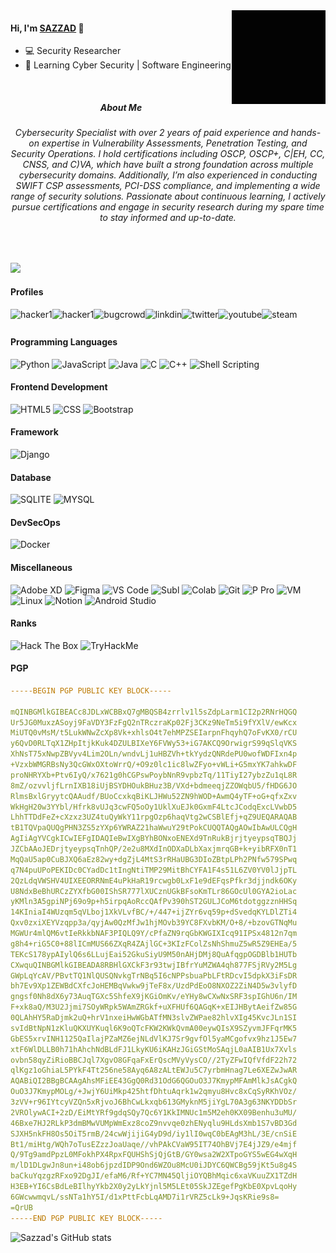 
<!--
**0xSAZZAD/0xSAZZAD** is a ✨ _special_ ✨ repository because its `README.md` (this file) appears on your GitHub profile.

Here are some ideas to get you started:

- 🔭 I’m currently working on ...
- 🌱 I’m currently learning ...
- 👯 I’m looking to collaborate on ...
- 🤔 I’m looking for help with ...
- 💬 Ask me about ...
- 📫 How to reach me: ...
- 😄 Pronouns: ...
- ⚡ Fun fact: ...
-->

<img align="right" alt="GIF" src="/0xSAZZAD.gif?raw=true" width="150" height="150" />

#### Hi, I'm [SAZZAD](http://sazzad.info/) 👋
<!-- 🎮 Hobby: Video Games
-   -->
-  💻 Security Researcher
-  🌱 Learning Cyber Security | Software Engineering

<br>

<h5 align="center">About Me</h5>
<h6 align="center">Cybersecurity Specialist with over 2 years of paid experience and hands-on expertise in Vulnerability Assessments, Penetration Testing, and Security Operations. I hold certifications including OSCP, OSCP+, C|EH, CC, CNSS, and C)VA, which have built a strong foundation across multiple cybersecurity domains. Additionally, I’m also experienced in conducting SWIFT CSP assessments, PCI-DSS compliance, and implementing a wide range of security solutions. Passionate about continuous learning, I actively pursue certifications and engage in security research during my spare time to stay informed and up-to-date.</h6>

<br>

![](https://komarev.com/ghpvc/?username=sazzad1337&color=green)
#### Profiles
[<img align="left" alt="hacker1" src="https://img.shields.io/badge/Hack%20The%20Box-000000?style=flat-square&logo=hackthebox&logoColor=#9FEF00" />][htb]
[<img align="left" alt="hacker1" src="https://img.shields.io/badge/HackerOne-000000?style=flat-square&logo=HackerOne&logoColor=white" />][hacker1]
[<img align="left" alt="bugcrowd" src="https://img.shields.io/badge/Bugcrowd-494649?style=flat-square&logo=Bugcrowd&logoColor=ORANGE" />][bugcrowd]
[<img align="left" alt="linkdin" src="https://img.shields.io/badge/LinkedIn-0077B5?style=flat-square&logo=linkedin&logoColor=white" />][linkedin]
[<img align="left" alt="twitter" src="https://img.shields.io/badge/Twitter-1DA1F2?style=flat-square&logo=twitter&logoColor=white" />][twitter]
[<img align="left" alt="youtube" src="https://img.shields.io/badge/YouTube-FF0000?style=flat-square&logo=youtube&logoColor=white" />][youtube]
[<img align="left" alt="steam" src="https://img.shields.io/badge/Steam-1b2838?style=flat-square&logo=Steam&logoColor=#000000" />][steam]

[htb]: https://app.hackthebox.com/profile/312195
[twitter]: https://twitter.com/0xSAZZAD
[youtube]: https://www.youtube.com/channel/UCTEOMe8tWo73VaRXWEz0Cyw
[linkedin]: https://linkedin.com/in/0xSAZZAD
[hacker1]: https://hackerone.com/0xsazzad
[steam]:https://steamcommunity.com/id/0xSAZZAD
[bugcrowd]:https://bugcrowd.com/0xSazzad

### <br>


<h4 align="left">Programming Languages</h4>

![Python](https://img.shields.io/badge/Python-14354C?style=flat&logo=python&logoColor=ffdd54)
![JavaScript](https://img.shields.io/badge/JavaScript-323330?style=flat&logo=javascript&logoColor=F7DF1E)
![Java](https://img.shields.io/badge/Java-ED8B00?style=flat&logo=oracle&logoColor=white)
![C](https://img.shields.io/badge/C-00599C?style=flat&logo=c&logoColor=white)
![C++](https://img.shields.io/badge/C%2B%2B-00599C?style=flat&logo=c%2B%2B&logoColor=white)
![Shell Scripting](https://img.shields.io/badge/Shell_Script-121011?style=flat&logo=gnu-bash&logoColor=white)



<h4 align="left">Frontend Development</h4>

![HTML5](https://img.shields.io/badge/HTML5-E34F26?style=flat&logo=html5&logoColor=white)
![CSS](https://img.shields.io/badge/CSS3-1572B6?style=flat&logo=css3&logoColor=white)
![Bootstrap](https://img.shields.io/badge/Bootstrap-563D7C?style=flat&logo=bootstrap&logoColor=white)

<h4 align="left">Framework</h4>

![Django](https://img.shields.io/badge/Django-092E20?style=flat&logo=django&logoColor=white)

<h4 align="left">Database</h4>

![SQLITE](https://img.shields.io/badge/SQLite-07405E?style=flat&logo=sqlite&logoColor=white)
![MYSQL](https://img.shields.io/badge/MySQL-005C84?style=flate&logo=mysql&logoColor=white)


<h4 align="left">DevSecOps</h4>

![Docker](https://img.shields.io/badge/Docker-0db7ed?style=flat&logo=docker&logoColor=white)

<h4 align="left">Miscellaneous</h4>

![Adobe XD](https://img.shields.io/badge/Adobe%20XD-470137?style=flat&logo=Adobe%20XD&logoColor=#FF61F6)
![Figma](https://img.shields.io/badge/Figma-F24E1E?style=flat&logo=figma&logoColor=white)
![VS Code](https://img.shields.io/badge/Visual_Studio_Code-0078D4?style=flat&logo=visual%20studio%20code&logoColor=white)
![Subl](https://img.shields.io/badge/Sublime_Text-%23575757.svg?&style=flat&logo=sublime-text&logoColor=important)
![Colab](https://img.shields.io/badge/Colab-F9AB00?style=flat&logo=googlecolab&color=525252)
![Git](https://img.shields.io/badge/GIT-E44C30?style=flat&logo=git&logoColor=white)
![P Pro](https://img.shields.io/badge/Adobe%20Premiere%20Pro-9999FF?style=flat&logo=Adobe%20Premiere%20Pro&logoColor=white)
![VM](https://img.shields.io/badge/vmware-696566?style=flat&logo=vmware&logoColor=white)
![Linux](https://img.shields.io/badge/Kali_Linux-557C94?style=flat&logo=kali-linux&logoColor=white)
![Notion](https://img.shields.io/badge/Notion-000000?style=flat&logo=notion&logoColor=White)
![Android Studio](https://img.shields.io/badge/Android_Studio-3DDC84?style=flat&logo=android-studio&logoColor=white)


#### Ranks
<img src="http://www.hackthebox.eu/badge/image/312195" alt="Hack The Box">
<img src="https://tryhackme-badges.s3.amazonaws.com/0xSAZZAD.png" alt="TryHackMe"> 



#### PGP
```yaml
-----BEGIN PGP PUBLIC KEY BLOCK-----

mQINBGMlkGIBEACc8JDLxWCBBxQ7gMBQSB4zrrlv1l5sZdpLarm1CI2p2RNrHQGQ
Ur5JG0MuxzASoyj9FaVDY3FzFgQ2nTRczraKp02Fj3CKz9NeTm5i9fYXlV/ewKcx
MiUTQ0vMsM/t5LukWNwZcXp8Vk+xhlsO4t7ehMPZSEIarpnFhqyhQ7oFvKX0/rCU
y6QvD0RLTqX1ZHpItjkKuk4DZULBIXeY6FVWy53+iG7AKCQ9OrwigrS99qSlqVKS
XhNsT75xNwpZBVyv4Lim2OLn/wndvLj1uHBZVh+tkYydzQNRdePU0wofWDFIxn4p
+VzxbWMGRBsNy3QcGWxOXtoWrrQ/+O9z0lc1ic8lwZFyo+vWLi+G5mxYK7ahkwDF
proNHRYXb+Ptv6IyQ/x7621g0hCGPswPoybNnR9vpbzTq/11TiyI27ybzZu1qL8R
8mZ/ozvvljfLrnIXB18iUjBSYDHOukBHuz3B/VXd+bdmeeqjZZOWqbU5/fHDG6JO
RlmsBxlGryytcQAAudf/BUoCcxkqBiKLJHWu52ZN9hWOD+AwmQ4yTF+oG+qfxZxv
WkHgH20w3YYbl/Hfrk8vUJq3cwFQ5oOy1UklXuEJk0GxmF4LtcJCodqExcLVwbD5
LhhTTDdFeZ+cXzxz3UZ4tuQyWkY11rpgOzp6haqVtg2wCSBlEfj+qZ9UEQARAQAB
tB1TQVpaQUQgPHN3ZS5zYXp6YWRAZ21haWwuY29tPokCUQQTAQgAOwIbAwULCQgH
AgIiAgYVCgkICwIEFgIDAQIeBwIXgBYhBONxoENEXd9TnRukBjrjtyeypsqTBQJj
JZCbAAoJEDrjtyeypsqTnhQP/2e2u8MXdInODXaDLbXaxjmrqGB+k+yibRFX0nT1
MqQaU5ap0CuBJXQ6aEz82wy+dgZjL4MtS3rRHaUBG3DIoZBtpLPh2PNfw579SPwq
q7N4puUPoPEKIDc0CYadDc1tIngNtiTMP29MitBhCYFA1F4s51L6ZV0YV0lJjpTL
2QzLdqVWSHV4UIXEEORRNmE4uPkHaR19rcwgb0LxF1e9dEFqsPfkr3djjndk6OKy
U8NdxBeBhURCzZYXfbG00IShSR777lXUCznUGkBFsoKmTLr86GOcUl0GYA2ioLac
yKMln3A5gpiNPj69o9p+h5irpqAoRccQAfPv390hST2GULJCoM6tdotggzznHHSq
14KIniaI4WUzqm5qVLboj1XkVLvfBC/+/447+ijZYr6vq59p+dSvedqKYLDlZTi4
Qxv0zxiXEYVzqpp3a/qyjAw0QzMfJw1hjMOvb39YC8FXvbKM/O+8/+bzovGTNqMu
MGWUr4mlQM6vtIeRkkbNAF3PIQLQ9Y/cPfaZN9rqGbKWGIXIcq91IPSx4812n7qm
g8h4+riG5C0+88lICmMUS66ZXqR4ZAjlGC+3KIzFColZsNhShmuZ5wR5Z9EHEa/5
TEKcS178ypAIylQ6s6LLujEai52GkuSiyU9M50nAHjDMj8QuAfqgpOGDBlb1HUTb
CXwquQINBGMlkGIBEADA8RBHlGXCkF3r93twjIBfrYuMZWA4qh877FSjRVy2M5Lg
GWpLqYcAV/PBvtTQ1NlQUSQNvkgTrNBq5I6cNPPsbuaPbLFtRDcvI5dpkX3iFsDR
bh7Ev9Xp1ZEWBdCXfcJoHEMBqVwkw9jTeF8x/UzdPdEoO8NXOZ2ZiN4D5w3vlyfD
gngsf0Nh8dX6y73AuqTGXc5ShfeX9jKGiOmKv/eYHy8wCXwNxSRF3spIGhU6n/IM
F+xk8aQ/M3U2Jjmi7SOyWRpk5WAmZRGkf+uXFHUf6QAGqK+xEIJHBytAeifZw85G
0QLAhHY5RaDjmk2uQ+hrV1nxeiHwWGbATfMN3slvZWPae82hlvXIg45KvcJLn1SI
svIdBtNpN1zKluQKXUYKuql6K9oQTcFKW2KWkQvmA00eywQIsX9SZyvmJFFqrMK5
GbES5xrvINH1125QaIlajPZaMZ6ejNLdVlKJ7Sr9gvfOl5yaMCgofvx9hz1J5Ew7
xtF6WlDLLB0h71hAhchNdBLdFJ1LkyKU6iKAHzJGiGStMoSAqjL0aAIB1Ux7Xvls
ovbn58qyZiRioBBCJql7XgvO8GFqaFxErQscMVyVysCO//2TyZFwIQfVfdF22h72
qlKgz1oGhiaL5PYkF4Tt256ne58Ayq6A8zALtEWJu5C7yrbmHnag7Le6XEZwJwAR
AQABiQI2BBgBCAAgAhsMFiEE43GgQ0Rd31OdG6QGOuO3J7KmypMFAmMlkJsACgkQ
OuO3J7KmypMOLg/+JwjY6UiMkp425htfDhtuAqrk1w2qmyu8Hvc8xCqSyRKhVOz/
3zVV+r96IYtcyVZQn5xRjvoJ6BhCwLkxqb613GMyknM5jiYgL70A3g63NKYDDbSr
2VROlywACI+2zD/EiMtYRf9gdqSQy7Qc6Y1KkIMNUc1m5M2eh0KX09Benhu3uMU/
46Bxe7HJ2RLkP3dmBMwVUMpWmExz8coZ9nvvqe0zhENyqlu9HLdsXmb1S7vBD3Gd
SJXH5nkFH8Os5OiT5rmB/24cwWjijiG4yD9d/iy1lI0wqC0bEAgM3hL/3E/cnSiE
Bt1/miHtg/WQh7oTusEZzzJoaUaqe//vhPAkCVaW95IT74OhBVj7E4jJZ9/e4mjf
Q/9Tg9amdPpzL0MFokhPX4RpxFQUHShSjQjGtB/GY0wsa2W2XTpoGYS5wEG4wXqH
m/lD1DLgwJn8un+i48ob6jpzdIDP9Ond6WZOu8McU0iJDYC6QWCBg59jKt5u8g4S
baCkuYqzgzRFxo92DgJI/efaM6/Rf+YC7MN45QljiOYQBhMqic6xaVKuuZX1TZdH
H3EB+YI6CsBdLeBIlhyYkb2X0y2yLkYjnl5M5LEt05SkJZEgefPgKbE0XpvLqoHy
6GWcwwmqvL/ssNTa1hY5I/d1xPttFcbLqAMD7i1rVRZ5cLk9+JqsKRie9s8=
=QrUB
-----END PGP PUBLIC KEY BLOCK-----

```

<!-- [![GitHub Streak](https://streak-stats.demolab.com?user=0xSAZZAD&theme=catppuccin-mocha)](https://git.io/streak-stats) -->

![Sazzad's GitHub stats](https://github-readme-stats.vercel.app/api?username=0xSAZZAD&rank_icon=github)







<!-- <a href="https://www.cprogramming.com/" target="_blank" rel="noreferrer"> <img src="https://raw.githubusercontent.com/devicons/devicon/master/icons/c/c-original.svg" alt="c" width="40" height="40"/> </a>
<a href="https://www.python.org" target="_blank" rel="noreferrer"> <img src="https://raw.githubusercontent.com/devicons/devicon/master/icons/python/python-original.svg" alt="python" width="40" height="40"/> </a>
<a href="https://www.java.com" target="_blank" rel="noreferrer"> <img src="https://raw.githubusercontent.com/devicons/devicon/master/icons/java/java-original.svg" alt="java" width="40" height="40"/>
</a>
<a href="https://www.w3.org/html/" target="_blank" rel="noreferrer"> <img src="https://raw.githubusercontent.com/devicons/devicon/master/icons/html5/html5-original-wordmark.svg" alt="html5" width="40" height="40"/> </a>
<a href="https://www.w3schools.com/css/" target="_blank" rel="noreferrer"> <img src="https://raw.githubusercontent.com/devicons/devicon/master/icons/css3/css3-original-wordmark.svg" alt="css3" width="40" height="40"/> </a>
<a href="https://getbootstrap.com" target="_blank" rel="noreferrer"> <img src="https://raw.githubusercontent.com/devicons/devicon/master/icons/bootstrap/bootstrap-original.svg" alt="bootstrap" width="40" height="40"/> </a>
<a href="https://www.mysql.com/" target="_blank" rel="noreferrer"> <img src="https://raw.githubusercontent.com/devicons/devicon/master/icons/mysql/mysql-original-wordmark.svg" alt="mysql" width="40" height="40"/> </a>
<a href="https://www.sqlite.org/" target="_blank" rel="noreferrer"> <img src="https://www.vectorlogo.zone/logos/sqlite/sqlite-icon.svg" alt="sqlite" width="40" height="40"/> </a>
<a href="https://www.djangoproject.com/" target="_blank" rel="noreferrer"> <img src="https://github.com/devicons/devicon/blob/master/icons/django/django-plain-wordmark.svg" alt="django" width="40" height="40"/> </a>
<a href="https://www.docker.com/" target="_blank" rel="noreferrer"> <img src="https://raw.githubusercontent.com/devicons/devicon/master/icons/docker/docker-original-wordmark.svg" alt="docker" width="40" height="40"/> </a>
<a href="https://www.figma.com/" target="_blank" rel="noreferrer"> <img src="https://www.vectorlogo.zone/logos/figma/figma-icon.svg" alt="figma" width="40" height="40"/> </a>    
<a href="https://postman.com" target="_blank" rel="noreferrer"> <img src="https://www.vectorlogo.zone/logos/getpostman/getpostman-icon.svg" alt="postman" width="40" height="40"/> </a>  
<a href="https://www.adobe.com/products/xd.html" target="_blank" rel="noreferrer"> <img src="https://cdn.worldvectorlogo.com/logos/adobe-xd.svg" alt="xd" width="40" height="40"/> </a> 
<a href="https://www.adobe.com/products/xd.html" target="_blank" rel="noreferrer"> <img src="https://raw.githubusercontent.com/devicons/devicon/master/icons/vscode/vscode-original.svg" alt="vscode" width="40" height="40"/> </a> 
<a href="https://www.adobe.com/products/xd.html" target="_blank" rel="noreferrer"> <img src="https://raw.githubusercontent.com/devicons/devicon/master/icons/premierepro/premierepro-original.svg" alt="premierepro" width="40" height="40"/> </a>
-->


